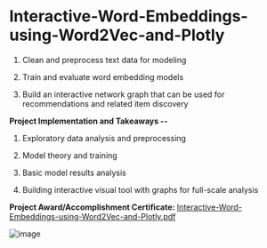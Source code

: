 # Interactive-Word-Embeddings-using-Word2Vec-and-Plotly

1. Clean and preprocess text data for modeling

2. Train and evaluate word embedding models

3. Build an interactive network graph that can be used for recommendations and related item discovery


**Project Implementation and Takeaways --**



1. Exploratory data analysis and preprocessing

2. Model theory and training

3. Basic model results analysis

4. Building interactive visual tool with graphs for full-scale analysis



**Project Award/Accomplishment Certificate:** [Interactive-Word-Embeddings-using-Word2Vec-and-Plotly.pdf](https://github.com/Pikachu0405/Interactive-Word-Embeddings-using-Word2Vec-and-Plotly/files/7634976/Interactive-Word-Embeddings-using-Word2Vec-and-Plotly.pdf)

![image](https://user-images.githubusercontent.com/93926742/144259832-eb082f38-b13b-40a0-aa6b-16e200edcf5f.png)
